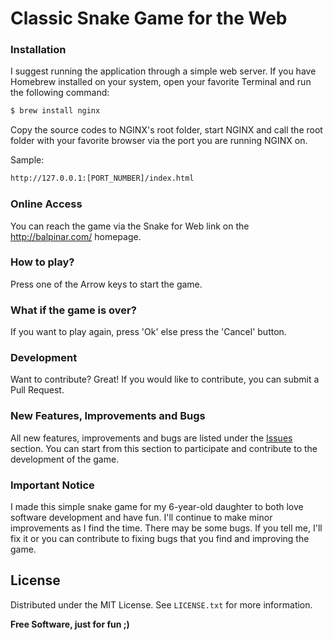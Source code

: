 # Classic Snake Game for the Web

### Installation
I suggest running the application through a simple web server. If you have Homebrew installed on your system, open your favorite Terminal and run the following command:

```sh
$ brew install nginx
```
Copy the source codes to NGINX's root folder, start NGINX and call the root folder with your favorite browser via the port you are running NGINX on.

Sample:
```sh
http://127.0.0.1:[PORT_NUMBER]/index.html
```
### Online Access
You can reach the game via the Snake for Web link on the http://balpinar.com/ homepage.

### How to play?
Press one of the Arrow keys to start the game.

### What if the game is over?
If you want to play again, press 'Ok' else press the 'Cancel' button.

### Development
Want to contribute? Great! If you would like to contribute, you can submit a Pull Request.

### New Features, Improvements and Bugs
All new features, improvements and bugs are listed under the [Issues](https://github.com/ibalpinar/snake-for-web/issues) section. You can start from this section to participate and contribute to the development of the game.

### Important Notice
I made this simple snake game for my 6-year-old daughter to both love software development and have fun. I'll continue to make minor improvements as I find the time. There may be some bugs. If you tell me, I'll fix it or you can contribute to fixing bugs that you find and improving the game.

## License
Distributed under the MIT License. See `LICENSE.txt` for more information.

**Free Software, just for fun ;)**

